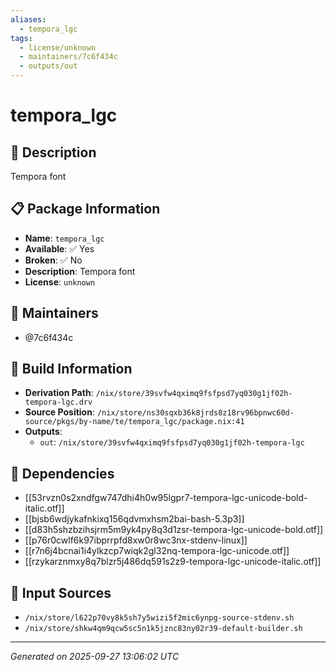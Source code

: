 ```yaml
---
aliases:
  - tempora_lgc
tags:
  - license/unknown
  - maintainers/7c6f434c
  - outputs/out
---
```


# tempora_lgc

## 📝 Description

Tempora font

## 📋 Package Information

- **Name**: `tempora_lgc`
- **Available**: ✅ Yes
- **Broken**: ✅ No
- **Description**: Tempora font
- **License**: `unknown`
## 👥 Maintainers

- @7c6f434c


## 🔧 Build Information

- **Derivation Path**: `/nix/store/39svfw4qximq9fsfpsd7yq030g1jf02h-tempora-lgc.drv`
- **Source Position**: `/nix/store/ns30sqxb36k8jrds8z18rv96bpnwc60d-source/pkgs/by-name/te/tempora_lgc/package.nix:41`
- **Outputs**:
  - `out`:  `/nix/store/39svfw4qximq9fsfpsd7yq030g1jf02h-tempora-lgc`

## 🔗 Dependencies

- [[53rvzn0s2xndfgw747dhi4h0w95lgpr7-tempora-lgc-unicode-bold-italic.otf]]
- [[bjsb6wdjykafnkixq156qdvmxhsm2bai-bash-5.3p3]]
- [[d83h5shzbzihsjrm5m9yk4py8q3d1zsr-tempora-lgc-unicode-bold.otf]]
- [[p76r0cwlf6k97ibprrpfd8xw0r8wc3nx-stdenv-linux]]
- [[r7n6j4bcnai1i4ylkzcp7wiqk2gl32nq-tempora-lgc-unicode.otf]]
- [[rzykarznmxy8q7blzr5j486dq591s2z9-tempora-lgc-unicode-italic.otf]]

## 📁 Input Sources

- `/nix/store/l622p70vy8k5sh7y5wizi5f2mic6ynpg-source-stdenv.sh`
- `/nix/store/shkw4qm9qcw5sc5n1k5jznc83ny02r39-default-builder.sh`

---
*Generated on 2025-09-27 13:06:02 UTC*
